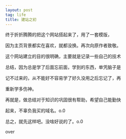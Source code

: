 ```yaml
---
layout: post
tag: life
title: 建站之初
---
```


终于折折腾腾的把这个网站搭起来了，用了一套模版，

因为主页背景都实在喜欢，就都没换。再次向原作者致敬。


这个网站建立的目的很明确，主要就是记录一些自己的技术

总结，因为总是学了后面忘前面，学到的东西，单凭脑子是

记不过来的，从不能好不容易学了好久没用之后忘记了，再

重新学多伤神。


再就是，做总结对于知识的巩固很有帮助，希望自己能勤快

起来，不辜负我买的域名。o.0

总之，就先这样吧。没啥好说的了。o.0

over